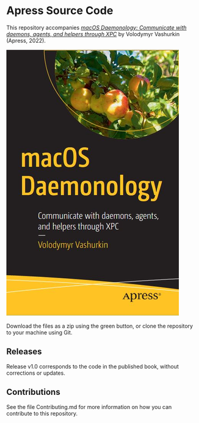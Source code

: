 # Apress Source Code

This repository accompanies [*macOS Daemonology: Communicate with daemons, agents, and helpers through XPC*](https://www.link.springer.com/book/10.1007/9781484272763) by Volodymyr Vashurkin (Apress, 2022).

[comment]: #cover
![Cover image](9781484272763.JPG)

Download the files as a zip using the green button, or clone the repository to your machine using Git.

## Releases

Release v1.0 corresponds to the code in the published book, without corrections or updates.

## Contributions

See the file Contributing.md for more information on how you can contribute to this repository.
